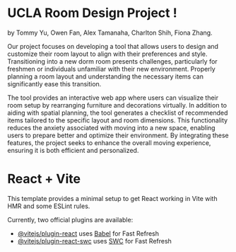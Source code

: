 # UCLA Room Design Project !

by Tommy Yu, Owen Fan, Alex Tamanaha, Charlton Shih, Fiona Zhang.

Our project focuses on developing a tool that allows users to design and customize their room layout to align with their preferences and style. Transitioning into a new dorm room presents challenges, particularly for freshmen or individuals unfamiliar with their new environment. Properly planning a room layout and understanding the necessary items can significantly ease this transition. 

The tool provides an interactive web app where users can visualize their room setup by rearranging furniture and decorations virtually. In addition to aiding with spatial planning, the tool generates a checklist of recommended items tailored to the specific layout and room dimensions. This functionality reduces the anxiety associated with moving into a new space, enabling users to prepare better and optimize their environment. By integrating these features, the project seeks to enhance the overall moving experience, ensuring it is both efficient and personalized.


# React + Vite

This template provides a minimal setup to get React working in Vite with HMR and some ESLint rules.

Currently, two official plugins are available:

- [@vitejs/plugin-react](https://github.com/vitejs/vite-plugin-react/blob/main/packages/plugin-react/README.md) uses [Babel](https://babeljs.io/) for Fast Refresh
- [@vitejs/plugin-react-swc](https://github.com/vitejs/vite-plugin-react-swc) uses [SWC](https://swc.rs/) for Fast Refresh
